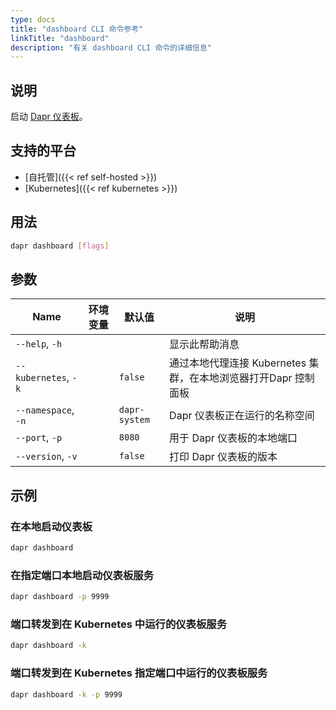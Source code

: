 ```yaml
---
type: docs
title: "dashboard CLI 命令参考"
linkTitle: "dashboard"
description: "有关 dashboard CLI 命令的详细信息"
---
```


## 说明

启动 [Dapr 仪表板](https://github.com/dapr/dashboard)。

## 支持的平台

- [自托管]({{< ref self-hosted >}})
- [Kubernetes]({{< ref kubernetes >}})

## 用法
```bash
dapr dashboard [flags]
```

## 参数

| Name                 | 环境变量 | 默认值           | 说明                                       |
| -------------------- | ---- | ------------- | ---------------------------------------- |
| `--help`, `-h`       |      |               | 显示此帮助消息                                  |
| `--kubernetes`, `-k` |      | `false`       | 通过本地代理连接 Kubernetes 集群，在本地浏览器打开Dapr 控制面板 |
| `--namespace`, `-n`  |      | `dapr-system` | Dapr 仪表板正在运行的名称空间                        |
| `--port`, `-p`       |      | `8080`        | 用于 Dapr 仪表板的本地端口                         |
| `--version`, `-v`    |      | `false`       | 打印 Dapr 仪表板的版本                           |

## 示例

### 在本地启动仪表板
```bash
dapr dashboard
```

### 在指定端口本地启动仪表板服务
```bash
dapr dashboard -p 9999
```

### 端口转发到在 Kubernetes 中运行的仪表板服务
```bash
dapr dashboard -k
```

### 端口转发到在 Kubernetes 指定端口中运行的仪表板服务
```bash
dapr dashboard -k -p 9999
```
